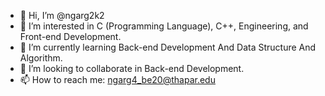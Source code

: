 - 👋 Hi, I’m @ngarg2k2
- 👀 I’m interested in  C (Programming Language), C++, Engineering, and Front-end Development.
- 🌱 I’m currently learning Back-end Development And Data Structure And Algorithm.
- 💞️ I’m looking to collaborate in Back-end Development.
- 📫 How to reach me: ngarg4_be20@thapar.edu

<!---
ngarg2k2/ngarg2k2 is a ✨ special ✨ repository because its `README.md` (this file) appears on your GitHub profile.
You can click the Preview link to take a look at your changes.
--->
